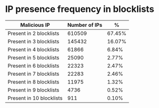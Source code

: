 # IP presence frequency in blocklists
| Malicious IP | Number of IPs | % |
|----|----|----|
| Present in 2 blocklists | 610509 | 67.45% |
| Present in 3 blocklists | 145432 | 16.07% |
| Present in 4 blocklists | 61866 | 6.84% |
| Present in 5 blocklists | 25090 | 2.77% |
| Present in 6 blocklists | 22323 | 2.47% |
| Present in 7 blocklists | 22283 | 2.46% |
| Present in 8 blocklists | 11975 | 1.32% |
| Present in 9 blocklists | 4736 | 0.52% |
| Present in 10 blocklists | 911 | 0.10% |

